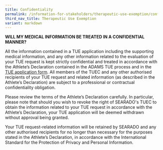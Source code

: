 ```yaml
---
title: Confidentiality
permalink: /information-for-stakeholders/therapeutic-use-exemption/confidentiality/
third_nav_title: Therapeutic Use Exemption
variant: markdown
---
```

**WILL MY MEDICAL INFORMATION BE TREATED IN A CONFIDENTIAL MANNER?**

All the information contained in a TUE application including the supporting medical information, and any other information related to the evaluation of your TUE request is kept strictly confidential and treated in accordance with the Athlete’s Declaration contained in the ADAMS TUE process and in the [TUE application form](https://drive.google.com/file/d/12v878NC_znUw-47HxBAbg-9JcOR3GWdX/view?usp=drive_link). All members of the TUEC and any other authorised recipients of your TUE request and related information (as described in the Athlete’s Declaration) are subject to a professional or contractual confidentiality obligation.

Please review the terms of the Athlete’s Declaration carefully. In particular, please note that should you wish to revoke the right of SEARADO's TUEC to obtain the information related to your TUE request in accordance with the Athlete’s Declaration, your TUE application will be deemed withdrawn without approval being granted.

Your TUE request-related information will be retained by SEARADO and any other authorised recipients for no longer than necessary for the purposes stated in the Athlete’s Declaration, in accordance with the International Standard for the Protection of Privacy and Personal Information.